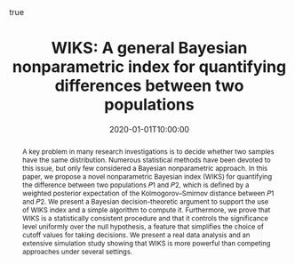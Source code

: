 ---
title : "WIKS: A general Bayesian nonparametric index for quantifying differences between two populations"
date : 2020-01-01T10:00:00
draft : false

# Authors. Comma separated list, e.g. `["Bob Smith", "David Jones"]`.
authors : [R. de C.  Ceregatti, admin,  L. E. B. Salasar]

# Publication type.
# Legend:
# 0 : Uncategorized
# 1 : Conference paper
# 2 : Journal article
# 3 : Manuscript
# 4 : Report
# 5 : Book
# 6 : Book section
publication_types : ["2"]

# Publication name and optional abbreviated version.
publication : "Test"
#publication_short : "In *ICMEW*"

# Abstract and optional shortened version.
abstract : "A key problem in many research investigations is to decide whether two samples have the same distribution. Numerous statistical methods have been devoted to this issue, but only few considered a Bayesian nonparametric approach. In this paper, we propose a novel nonparametric Bayesian index (WIKS) for quantifying the difference between two populations 𝑃1 and 𝑃2, which is defined by a weighted posterior expectation of the Kolmogorov–Smirnov distance between 𝑃1 and 𝑃2. We present a Bayesian decision-theoretic argument to support the use of WIKS index and a simple algorithm to compute it. Furthermore, we prove that WIKS is a statistically consistent procedure and that it controls the significance level uniformly over the null hypothesis, a feature that simplifies the choice of cutoff values for taking decisions. We present a real data analysis and an extensive simulation study showing that WIKS is more powerful than competing approaches under several settings."
abstract_short : ""

# Featured image thumbnail (optional)
image_preview : ""

# Is this a selected publication? (true/false)
selected : false

# Projects (optional).
#   Associate this publication with one or more of your projects.
#   Simply enter your project's filename without extension.
#   E.g. `projects : ["deep-learning"]` references `content/project/deep-learning.md`.
#   Otherwise, set `projects : []`.
# projects : ["example-external-project"]

# Tags (optional).
#   Set `tags : []` for no tags, or use the form `tags : ["A Tag", "Another Tag"]` for one or more tags.
tags : ["Nonparametric Statistics","Bayesian Inference","Hypothesis Testing"]


# Links (optional).
url_pdf : "https://link.springer.com/article/10.1007/s11749-020-00718-y"
#url_preprint : ""
#url_code : "https://github.com/randommm/npcompare"
#url_dataset : "#"
#url_project : "#"
#url_slides : "#"
#url_video : "#"
#url_poster : "#"
#url_source : "#"

# Custom links (optional).
#   Uncomment line below to enable. For multiple links, use the form `[{...}, {...}, {...}]`.
#url_custom : [{name : "Custom Link", url : "http://example.org"}]

# Does this page contain LaTeX math? (true/false)
math : true

# Does this page require source code highlighting? (true/false)
highlight : true

---